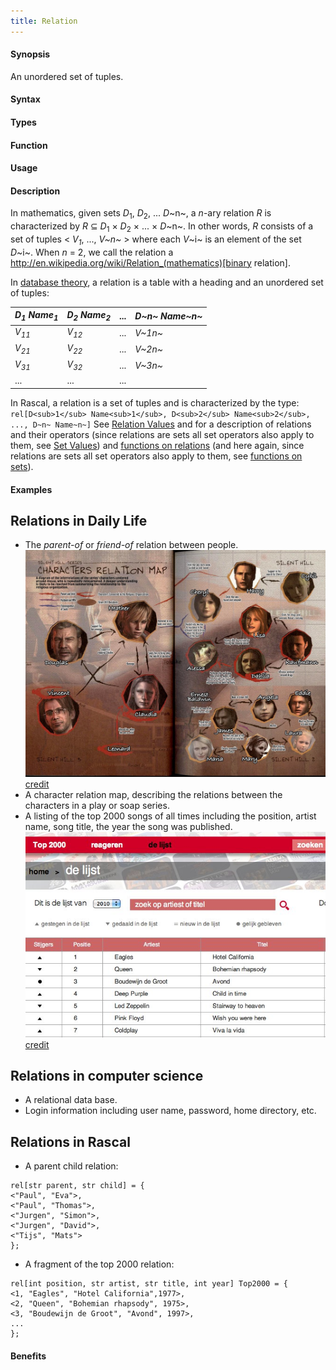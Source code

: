 ```yaml
---
title: Relation
---
```


#### Synopsis

An unordered set of tuples.

#### Syntax

#### Types

#### Function
       
#### Usage

#### Description

In mathematics, given sets _D_<sub>1</sub>, _D_<sub>2</sub>, ... _D_~n~, a
_n_-ary relation _R_ is characterized by _R_ &subseteq;  _D_<sub>1</sub> &times; _D_<sub>2</sub> &times; ... &times; _D_~n~.
In other words, _R_ consists of a set of tuples < _V<sub>1</sub>_, ..., _V~n~_ > where each _V_~i~ is an element of
the set _D_~i~. When _n_ = 2, we call the relation a http://en.wikipedia.org/wiki/Relation_(mathematics)[binary relation].

In [database theory](http://en.wikipedia.org/wiki/Relational_algebra), a relation is a table with a heading and an unordered set of tuples:

| _D<sub>1</sub> Name<sub>1</sub>_ | _D<sub>2</sub> Name<sub>2</sub>_ | ... | _D~n~ Name~n~_ |
| --- | --- | --- | --- |
| _V<sub>11</sub>_        | _V<sub>12</sub>_        | ... | _V~1n~_        |
| _V<sub>21</sub>_        | _V<sub>22</sub>_        | ... | _V~2n~_         |
| _V<sub>31</sub>_        | _V<sub>32</sub>_        | ... | _V~3n~_         |
| ...            | ...            | ... |                




In Rascal, a relation is a set of tuples and is characterized by the type:
`rel[D<sub>1</sub> Name<sub>1</sub>, D<sub>2</sub> Name<sub>2</sub>, ..., D~n~ Name~n~]` 
See [Relation Values](/docs/Rascal/Expressions/Values/Relation) and  for a description of relations and their operators
(since relations are sets all set operators also apply to them, see [Set Values](/docs/Rascal/Expressions/Values/Set))
and [functions on relations](/docs/Library/Relation)
(and here again, since relations are sets all set operators also apply to them, 
see [functions on sets](/docs/Library/Set)).


#### Examples

## Relations in Daily Life

*  The _parent-of_ or _friend-of_ relation between people.
   ![](/assets/Rascalopedia/Relation/char-relation.jpg)
   [credit](http://www.translatedmemories.com/bookpgs/Pg10-11CharRelation.jpg)
*  A character relation map, describing the relations between the characters in a play or soap series.
*  A listing of the top 2000 songs of all times including the position, artist name, song title, the year the song was published.
   ![](/assets/Rascalopedia/Relation/top2000-2010.jpg)
   [credit](http://top2011.radio2.nl/lijst/2010)


## Relations in computer science

*  A relational data base.
*  Login information including user name, password, home directory, etc.


## Relations in Rascal

*  A parent child relation:
```rascal
rel[str parent, str child] = {
<"Paul", "Eva">,
<"Paul", "Thomas">,
<"Jurgen", "Simon">,
<"Jurgen", "David">,
<"Tijs", "Mats">
};
```
*  A fragment of the top 2000 relation:
```rascal
rel[int position, str artist, str title, int year] Top2000 = {
<1, "Eagles", "Hotel California",1977>,
<2, "Queen", "Bohemian rhapsody", 1975>,
<3, "Boudewijn de Groot", "Avond", 1997>,
...
};
```

#### Benefits



